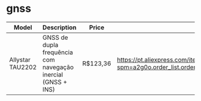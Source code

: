 # gnss

| Model | Description | Price | link |
|---|---|---|---|
Allystar TAU2202 | GNSS de dupla frequência com navegação inercial (GNSS + INS) | R$123,36 | https://pt.aliexpress.com/item/1005007652958187.html?spm=a2g0o.order_list.order_list_main.59.6e8d1802bRaJ9M&gatewayAdapt=glo2bra |
